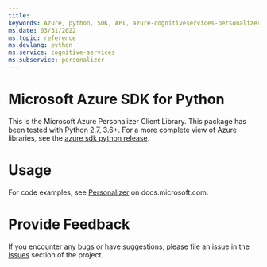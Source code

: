 ```yaml
---
title: 
keywords: Azure, python, SDK, API, azure-cognitiveservices-personalizer, cognitiveservices
ms.date: 03/31/2022
ms.topic: reference
ms.devlang: python
ms.service: cognitive-services
ms.subservice: personalizer
---
```

# Microsoft Azure SDK for Python

This is the Microsoft Azure Personalizer Client Library.
This package has been tested with Python 2.7, 3.6+.
For a more complete view of Azure libraries, see the [azure sdk python release](https://aka.ms/azsdk/python/all).


# Usage




For code examples, see [Personalizer](https://docs.microsoft.com/python/api/overview/azure/) on docs.microsoft.com.


# Provide Feedback

If you encounter any bugs or have suggestions, please file an issue in the
[Issues](https://github.com/Azure/azure-sdk-for-python/issues)
section of the project. 




